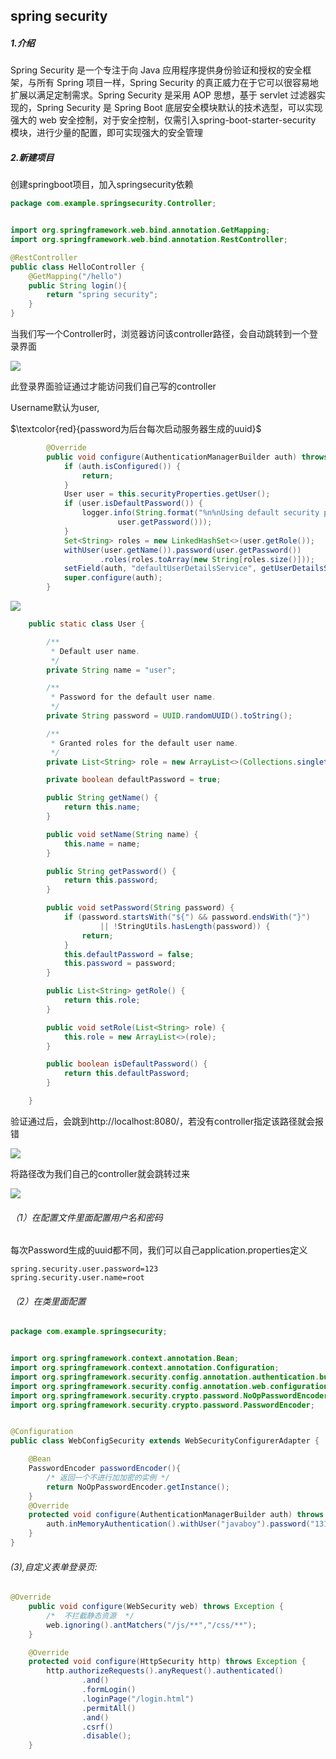 ## spring  security

##### 1.介绍

Spring Security 是一个专注于向 Java 应用程序提供身份验证和授权的安全框架，与所有 Spring 项目一样，Spring Security 的真正威力在于它可以很容易地扩展以满足定制需求。Spring Security 是采用 AOP 思想，基于 servlet 过滤器实现的，Spring Security 是 Spring Boot 底层安全模块默认的技术选型，可以实现强大的 web 安全控制，对于安全控制，仅需引入spring-boot-starter-security 模块，进行少量的配置，即可实现强大的安全管理

##### 2.新建项目

创建springboot项目，加入springsecurity依赖

```java
package com.example.springsecurity.Controller;


import org.springframework.web.bind.annotation.GetMapping;
import org.springframework.web.bind.annotation.RestController;

@RestController
public class HelloController {
    @GetMapping("/hello")
    public String login(){
        return "spring security";
    }
}
```

当我们写一个Controller时，浏览器访问该controller路径，会自动跳转到一个登录界面

![](D:\everything\gitub\photo\springexecurity.png)

此登录界面验证通过才能访问我们自己写的controller

Username默认为user,

$\textcolor{red}{password为后台每次启动服务器生成的uuid}$

```java
        @Override
        public void configure(AuthenticationManagerBuilder auth) throws Exception {
            if (auth.isConfigured()) {
                return;
            }
            User user = this.securityProperties.getUser();
            if (user.isDefaultPassword()) {
                logger.info(String.format("%n%nUsing default security password: %s%n",
                        user.getPassword()));
            }
            Set<String> roles = new LinkedHashSet<>(user.getRole());
            withUser(user.getName()).password(user.getPassword())
                    .roles(roles.toArray(new String[roles.size()]));
            setField(auth, "defaultUserDetailsService", getUserDetailsService());
            super.configure(auth);
        }
```

![](D:\everything\gitub\photo\uuid.png)

```java
    public static class User {

        /**
         * Default user name.
         */
        private String name = "user";

        /**
         * Password for the default user name.
         */
        private String password = UUID.randomUUID().toString();

        /**
         * Granted roles for the default user name.
         */
        private List<String> role = new ArrayList<>(Collections.singletonList("USER"));

        private boolean defaultPassword = true;

        public String getName() {
            return this.name;
        }

        public void setName(String name) {
            this.name = name;
        }

        public String getPassword() {
            return this.password;
        }

        public void setPassword(String password) {
            if (password.startsWith("${") && password.endsWith("}")
                    || !StringUtils.hasLength(password)) {
                return;
            }
            this.defaultPassword = false;
            this.password = password;
        }

        public List<String> getRole() {
            return this.role;
        }

        public void setRole(List<String> role) {
            this.role = new ArrayList<>(role);
        }

        public boolean isDefaultPassword() {
            return this.defaultPassword;
        }

    }
```

验证通过后，会跳到http://localhost:8080/，若没有controller指定该路径就会报错

![](D:\everything\gitub\photo\error.png)

将路径改为我们自己的controller就会跳转过来

![](D:\everything\gitub\photo\hello.png)

######  （1）在配置文件里面配置用户名和密码

每次Password生成的uuid都不同，我们可以自己application.properties定义

```properties
spring.security.user.password=123
spring.security.user.name=root
```

###### （2）在类里面配置

```java
package com.example.springsecurity;


import org.springframework.context.annotation.Bean;
import org.springframework.context.annotation.Configuration;
import org.springframework.security.config.annotation.authentication.builders.AuthenticationManagerBuilder;
import org.springframework.security.config.annotation.web.configuration.WebSecurityConfigurerAdapter;
import org.springframework.security.crypto.password.NoOpPasswordEncoder;
import org.springframework.security.crypto.password.PasswordEncoder;


@Configuration
public class WebConfigSecurity extends WebSecurityConfigurerAdapter {

    @Bean
    PasswordEncoder passwordEncoder(){
        /* 返回一个不进行加加密的实例 */
        return NoOpPasswordEncoder.getInstance();
    }
    @Override
    protected void configure(AuthenticationManagerBuilder auth) throws Exception {
        auth.inMemoryAuthentication().withUser("javaboy").password("13123");
    }
}

```

###### (3),自定义表单登录页:

```java
@Override
    public void configure(WebSecurity web) throws Exception {
        /*  不拦截静态资源  */
        web.ignoring().antMatchers("/js/**","/css/**");
    }

    @Override
    protected void configure(HttpSecurity http) throws Exception {
        http.authorizeRequests().anyRequest().authenticated()
                .and()
                .formLogin()
                .loginPage("/login.html")
                .permitAll()
                .and()
                .csrf()
                .disable();
    }
```

